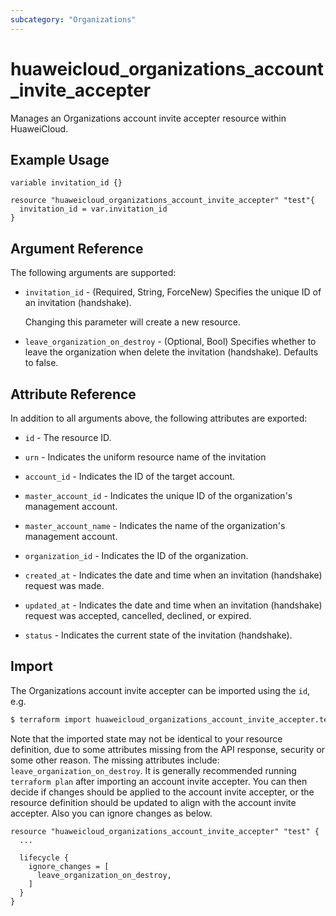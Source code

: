 ```yaml
---
subcategory: "Organizations"
---
```


# huaweicloud_organizations_account_invite_accepter

Manages an Organizations account invite accepter resource within HuaweiCloud.

## Example Usage

```hcl
variable invitation_id {}

resource "huaweicloud_organizations_account_invite_accepter" "test"{
  invitation_id = var.invitation_id
}
```

## Argument Reference

The following arguments are supported:

* `invitation_id` - (Required, String, ForceNew) Specifies the unique ID of an invitation (handshake).

  Changing this parameter will create a new resource.

* `leave_organization_on_destroy` - (Optional, Bool) Specifies whether to leave the organization when delete the
  invitation (handshake). Defaults to false.

## Attribute Reference

In addition to all arguments above, the following attributes are exported:

* `id` - The resource ID.

* `urn` - Indicates the uniform resource name of the invitation

* `account_id` - Indicates the ID of the target account.

* `master_account_id` - Indicates the unique ID of the organization's management account.

* `master_account_name` - Indicates the name of the organization's management account.

* `organization_id` - Indicates the ID of the organization.

* `created_at` - Indicates the date and time when an invitation (handshake) request was made.

* `updated_at` - Indicates the date and time when an invitation (handshake) request was accepted, cancelled,
  declined, or expired.

* `status` - Indicates the current state of the invitation (handshake).

## Import

The Organizations account invite accepter can be imported using the `id`, e.g.

```bash
$ terraform import huaweicloud_organizations_account_invite_accepter.test <id>
```

Note that the imported state may not be identical to your resource definition, due to some attributes missing from the
API response, security or some other reason. The missing attributes include: `leave_organization_on_destroy`. It is
generally recommended running `terraform plan` after importing an account invite accepter. You can then decide if
changes should be applied to the account invite accepter, or the resource definition should be updated to align with
the account invite accepter. Also you can ignore changes as below.

```hcl
resource "huaweicloud_organizations_account_invite_accepter" "test" {
  ...

  lifecycle {
    ignore_changes = [
      leave_organization_on_destroy,
    ]
  }
}
```
